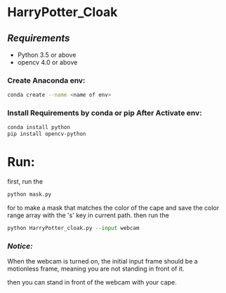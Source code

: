 # HarryPotter_Cloak
## ***Requirements***  
- Python 3.5 or above
- opencv 4.0 or above
### Create Anaconda env:
```bash
conda create --name <name of env>
```
### Install Requirements by conda or pip After Activate env:
```bash
conda install python
pip install opencv-python

```
# Run:
first, run the 
``` python 
python mask.py
```
for to make a mask that matches the color of the cape
and save the color range array with the  's'  key in current path.
then run the 
```python
python HarryPotter_cloak.py --input webcam
```
### ***Notice:*** 
When the webcam is turned on, the initial input frame should be a motionless frame, meaning you are not standing in front of it.

then you can stand in front of the webcam with your cape.
